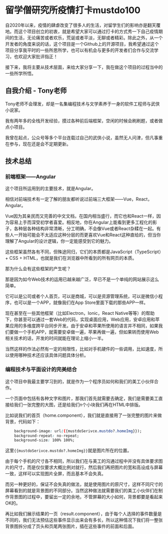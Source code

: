 # 留学僧研究所疫情打卡mustdo100

自2020年以来，疫情的肆虐改变了很多人的生活，对留学生们的影响亦是翻天覆地。而这个项目创立的初衷，就是希望大家可以通过打卡的方式秀一下自己疫情期间的生活，无论痛苦或者欢乐，荒诞或者平淡，无聊或者精彩。除此之外，从一个开发者的角度来说的话，这个项目是一个Github上的开源项目，我希望通过这个项目分享我平时的一些所思所学，也可以有机会与更多的开发者们合作与交流学习，也欢迎大家批评指正！

接下来，我将主要从技术层面，来给大家分享一下，我在做这个项目的过程当中的一些所学所悟。

## 自我介绍 - Tony老师

Tony老师不会理发，却是一名集编程技术与文学素养于一身的软件工程师与武侠小说家。

我有两年多的全栈开发经验，摸过各种前后端框架，空闲的时候会刷刷题，或者做点小项目。

我曾在起点，公众号等多个平台连载过自己的武侠小说，虽然无人问津，但凡事重在参与，现在还是会不定期更新。

## 技术总结

### 前端框架——Angular

这个项目所运用到的主要技术，就是Angular。

相信对前端技术有一定了解的朋友都听说过前端三大框架——Vue，React，Angular。

Vue因为其亲民而又完善的中文文档，在国内相当盛行，而它也和React一样，因为容易上手而深受初学者喜爱。相反地，你在Angular上能看到更多工程化的影子，各种层各种结构非常清晰，分工明确，不会像Vue或者React杂糅在一起。有些人一开始可能会不太适应这种分层的而更喜欢Vue和React这种直给的，但当你理解了Angular的设计逻辑，你一定能感受到它的魅力。

这些框架虽然各有不同，但殊途同归，它们的本质都是JavaScript（TypeScript）+ CSS + HTML，也就是我们在浏览器中所看到的所有网页的本质。

那为什么会有这些框架的产生呢？

那是因为如今Web技术的运用已越来越广泛，早已不是一个单纯的网站展示这么简单。

它可以是公司或者个人首页，可以是商城，可以是资源管理系统，可以是微信小程序，也可以是一个APP，就像我们在App Store里面下载的那些APP一样。

现在甚至在一些其他框架（比如Electron，Ionic，React Native等等）的帮助下，你甚至可以通过一套Web的代码，实现桌面应用，Web应用，安卓应用和苹果应用的多维度跨平台同步开发。由于安卓和苹果所使用的语言并不相同，如果我们要做一个手机APP，就需要安卓做一遍，苹果再做一遍，但如果转而使用Web相关技术的话，开发的时间就能在理论上缩小一半。

当然这样的作法必然有一定的局限性，比如对手机硬件的一些调用，比如速度，所以使用哪种技术还应该具体问题具体分析。

### 编程技术与平面设计的完美结合

这个项目中我最主要学习到的，就是作为一个程序员如何和我们的美工小伙伴合作。

一个页面中包括有各种文字和图片，那我们首先就需要去确定，我们是需要美工直接给我们一张完整的大图，还是给我们n个小块我们再在HTML中排版。

比如说我们的首页（home.component），我们就是直接用了一张完整的图片来做背景，代码如下：

```CSS
    background-image: url({{mustdoSerivce.mustdo?.homeImg}});
    background-repeat: no-repeat;
    background-size: 100% 100%;
```

这里`{{mustdoSerivce.mustdo?.homeImg}}`就是图片所在的位置。

由于每个手机的尺寸各不相同，所以我们在与美工的沟通过程中并没有具体要求图片的尺寸，而是仅仅要求大概比例对就行，然后我们再把图片的宽和高设成与屏幕一致，这样可以实现图片全屏，而且基本不会失真。

而另一种更好的，保证不会失真的做法，就是使用图片的原尺寸，这样不同尺寸的屏幕看到的就是背景图的不同部分。当然这种做法就需要我们的美工小伙伴们在制作背景图的过程中，要留出一定的余地，不管屏幕的大小如何，背景都要是看起来OK的。

再比如我们展示结果的一页（result.component），由于每个人选择的事件数量是不同的，我们无法预估这些事件显示出来会有多长，所以这种情况下我们将一整张背景图拆分成了页头和页尾两张图片，插在这些事件的前面和后面。